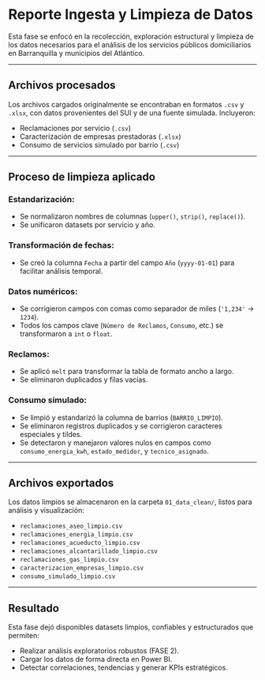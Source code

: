 # Reporte Ingesta y Limpieza de Datos

Esta fase se enfocó en la recolección, exploración estructural y limpieza de los datos necesarios para el análisis de los servicios públicos domiciliarios en Barranquilla y municipios del Atlántico.

---

## Archivos procesados

Los archivos cargados originalmente se encontraban en formatos `.csv` y `.xlsx`, con datos provenientes del SUI y de una fuente simulada. Incluyeron:

- Reclamaciones por servicio (`.csv`)
- Caracterización de empresas prestadoras (`.xlsx`)
- Consumo de servicios simulado por barrio (`.csv`)

---

##  Proceso de limpieza aplicado

###  Estandarización:
- Se normalizaron nombres de columnas (`upper()`, `strip()`, `replace()`).
- Se unificaron datasets por servicio y año.

###  Transformación de fechas:
- Se creó la columna `Fecha` a partir del campo `Año` (`yyyy-01-01`) para facilitar análisis temporal.

###  Datos numéricos:
- Se corrigieron campos con comas como separador de miles (`'1,234'` → `1234`).
- Todos los campos clave (`Número de Reclamos`, `Consumo`, etc.) se transformaron a `int` o `float`.

### Reclamos:
- Se aplicó `melt` para transformar la tabla de formato ancho a largo.
- Se eliminaron duplicados y filas vacías.

### Consumo simulado:
- Se limpió y estandarizó la columna de barrios (`BARRIO_LIMPIO`).
- Se eliminaron registros duplicados y se corrigieron caracteres especiales y tildes.
- Se detectaron y manejaron valores nulos en campos como `consumo_energia_kwh`, `estado_medidor`, y `tecnico_asignado`.

---

## Archivos exportados

Los datos limpios se almacenaron en la carpeta `01_data_clean/`, listos para análisis y visualización:

- `reclamaciones_aseo_limpio.csv`
- `reclamaciones_energia_limpio.csv`
- `reclamaciones_acueducto_limpio.csv`
- `reclamaciones_alcantarillado_limpio.csv`
- `reclamaciones_gas_limpio.csv`
- `caracterizacion_empresas_limpio.csv`
- `consumo_simulado_limpio.csv`

---

## Resultado

Esta fase dejó disponibles datasets limpios, confiables y estructurados que permiten:
- Realizar análisis exploratorios robustos (FASE 2).
- Cargar los datos de forma directa en Power BI.
- Detectar correlaciones, tendencias y generar KPIs estratégicos.

